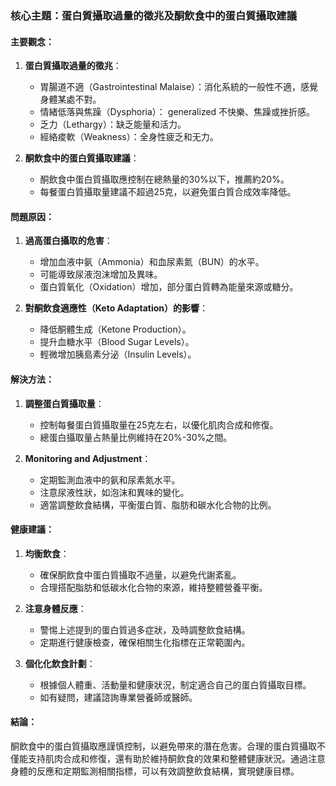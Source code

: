 ### 核心主題：蛋白質攝取過量的徵兆及酮飲食中的蛋白質攝取建議

#### 主要觀念：
1. **蛋白質攝取過量的徵兆**：
   - 胃腸道不適（Gastrointestinal Malaise）：消化系統的一般性不適，感覺身體某處不對。
   - 情緒低落與焦躁（Dysphoria）： generalized 不快樂、焦躁或挫折感。
   - 乏力（Lethargy）：缺乏能量和活力。
   - 經絡痠軟（Weakness）：全身性疲乏和无力。

2. **酮飲食中的蛋白質攝取建議**：
   - 酮飲食中蛋白質攝取應控制在總熱量的30%以下，推薦約20%。
   - 每餐蛋白質攝取量建議不超過25克，以避免蛋白質合成效率降低。

#### 問題原因：
1. **過高蛋白攝取的危害**：
   - 增加血液中氨（Ammonia）和血尿素氮（BUN）的水平。
   - 可能導致尿液泡沫增加及異味。
   - 蛋白質氧化（Oxidation）增加，部分蛋白質轉為能量來源或糖分。

2. **對酮飲食適應性（Keto Adaptation）的影響**：
   - 降低酮體生成（Ketone Production）。
   - 提升血糖水平（Blood Sugar Levels）。
   - 輕微增加胰島素分泌（Insulin Levels）。

#### 解決方法：
1. **調整蛋白質攝取量**：
   - 控制每餐蛋白質攝取量在25克左右，以優化肌肉合成和修復。
   - 總蛋白攝取量占熱量比例維持在20%-30%之間。

2. **Monitoring and Adjustment**：
   - 定期監測血液中的氨和尿素氮水平。
   - 注意尿液性狀，如泡沫和異味的變化。
   - 適當調整飲食結構，平衡蛋白質、脂肪和碳水化合物的比例。

#### 健康建議：
1. **均衡飲食**：
   - 確保酮飲食中蛋白質攝取不過量，以避免代謝紊亂。
   - 合理搭配脂肪和低碳水化合物的來源，維持整體營養平衡。

2. **注意身體反應**：
   - 警惕上述提到的蛋白質過多症狀，及時調整飲食結構。
   - 定期進行健康檢查，確保相關生化指標在正常範圍內。

3. **個化化飲食計劃**：
   - 根據個人體重、活動量和健康狀況，制定適合自己的蛋白質攝取目標。
   - 如有疑問，建議諮詢專業營養師或醫師。

#### 結論：
酮飲食中的蛋白質攝取應謹慎控制，以避免帶來的潛在危害。合理的蛋白質攝取不僅能支持肌肉合成和修復，還有助於維持酮飲食的效果和整體健康狀況。通過注意身體的反應和定期監測相關指標，可以有效調整飲食結構，實現健康目標。